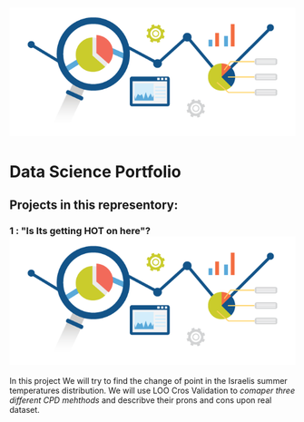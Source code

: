 # <img src="https://github.com/ItayG6454/Data-Science-Portfolio/blob/main/photos/how-to-handle-your-constant-flow-of-google-analytics-data-501894.png">
# Data Science Portfolio
## Projects in this representory:
### 1 : "Is Its getting HOT on here"?  <img src="https://github.com/ItayG6454/Data-Science-Portfolio/blob/main/photos/how-to-handle-your-constant-flow-of-google-analytics-data-501894.png">
In this project We will try to find the change of point in the Israelis summer temperatures distribution.
We will use  LOO Cros Validation to *comaper three different CPD mehthods* and describve their prons and cons upon real dataset. 


